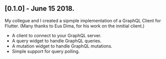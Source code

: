 ## [0.1.0] - June 15 2018.

My collegue and I created a sipmple implementation of a GraphQL Client for Flutter. (Many thanks to Eus Dima, for his work on the innitial client.)

- A client to connect to your GraphQL server.
- A query widget to handle GraphQL queries.
- A mutation widget to handle GraphQL mutations.
- Simple support for query polling.
